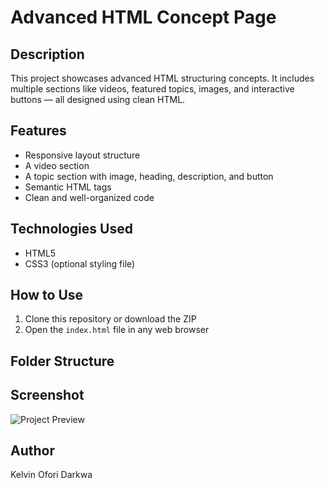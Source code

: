 # Advanced HTML Concept Page

## Description

This project showcases advanced HTML structuring concepts. It includes multiple sections like videos, featured topics, images, and interactive buttons — all designed using clean HTML.

## Features

- Responsive layout structure
- A video section
- A topic section with image, heading, description, and button
- Semantic HTML tags
- Clean and well-organized code

## Technologies Used

- HTML5
- CSS3 (optional styling file)

## How to Use

1. Clone this repository or download the ZIP
2. Open the `index.html` file in any web browser

## Folder Structure

## Screenshot

![Project Preview](./images/screenshot.png)

## Author

Kelvin Ofori Darkwa
